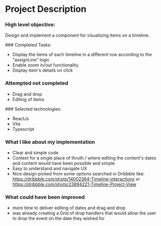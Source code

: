 # Project Description

### High level objective:
Design and implement a component for visualizing items on a timeline.

### Completed Tasks:
- Display the items of each timeline in a different row according to the "assignLine" logic
- Enable zoom in/out functionality
- Display item's details on click

### Attempted not completed
- Drag and drop
- Editing of items

### Selected technologies:
- ReactJs
- Vite
- Typescript

### What I like about my implementation
- Clear and simple code
- Context for a single place of thruth / where editing the content's dates and content would have been possible and simple
- Easy to understand and navigate UX
- Nice design picked from some options searched in Dribbble like: https://dribbble.com/shots/14002364-Timeline-interactions or https://dribbble.com/shots/23894221-Timeline-Project-View

### What could have been improved
- more time to deliver editing of dates and drag and drop
- was already creating a Grid of drop handlers that would allow the user to drop the event on the date they wished for